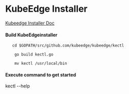 # KubeEdge Installer

[Kubeedge Installer Doc](<https:https://github.com/samy2019/kubeedge/blob/bc14b1ee9f71b023b1e9a6faf68a0ee01ff35450/docs/proposals/kubeedgeadm-scope.md/>)

#### Build KubeEdgeinstaller

 ```shell
    cd $GOPATH/src/github.com/kubeedge/kubeedge/kectl
    
     go build kectl.go
     
     mv kectl /usr/local/bin
 ```
  
#### Execute command to get started

kectl --help 